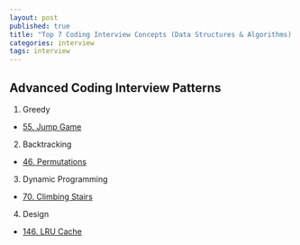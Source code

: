 ```yaml
---
layout: post
published: true
title: "Top 7 Coding Interview Concepts (Data Structures & Algorithms) - Basic III"
categories: interview
tags: interview 
---
```


## Advanced Coding Interview Patterns

1. Greedy
- [55. Jump Game](/interview/2023/05/21/jump-game/)

2. Backtracking
- [46. Permutations](/interview/2023/05/21/permutations/solution/)

3. Dynamic Programming
- [70. Climbing Stairs](/interview/2023/05/21/climbing-stairs/)

4. Design
- [146. LRU Cache](/interview/2023/05/21/lru-cache/)

